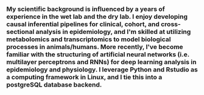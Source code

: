 ### My scientific background is influenced by a years of experience in the wet lab and the dry lab. I enjoy developing causal inferential pipelines for clinical, cohort, and cross-sectional analysis in epidemiology, and I'm skilled at utilizing metabolomics and transcriptomics to model biological processes in animals/humans. More recently, I've become familiar with the structuring of artificial neural networks (i.e. multilayer perceptrons and RNNs) for deep learning analysis in epidemiology and physiology. I leverage Python and Rstudio as a computing framework in Linux, and I tie this into a postgreSQL database backend.
